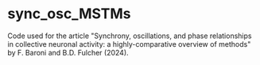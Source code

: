# sync_osc_MSTMs
Code used for the article "Synchrony, oscillations, and phase relationships in collective neuronal activity: a highly-comparative overview of methods" by F. Baroni and B.D. Fulcher (2024).
